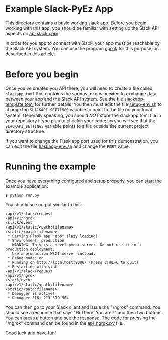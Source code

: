 # Example Slack-PyEz App

This directory contains a basic working slack app.  Before you begin working
with this app, you should be familiar with setting up the Slack API aspects on
[api.slack.com](https://api.slack.com).  

In order for you app to connect with Slack, your app must be reachable by the
Slack API system.  You can use the program [ngrok](https://ngrok.com/) for this purpose,
as described in this [article](https://api.slack.com/tutorials/tunneling-with-ngrok).

# Before you begin

Once you've created you API there, you will need to create a file called
`slackapp.toml` that contains the various tokens needed to exchange data
between your app and the Slack API system.  See the file
[slackapp-template.toml](slackapp-template.toml) for further details.  You then
must edit the file [setup-env.sh](setup-env.sh) to change the
`SLACKAPI_SETTINGS` variable to point to the file on your local system. 
Generally speaking, you should *NOT* store the slackapp.toml file in your
repository if you plan to checkin your code; so you will see that the
`SLACKAPI_SETTINGS` variable points to a file outside the current project
directory structure.

If you want to change the Flask app port used for this demonstration, you can
edit the file [flaskapp-env.sh](flaskapp-env.sh) and change the `PORT` value.

# Running the example

Once you have everything configured and setup properly, you can start the example 
application:

```shell script
$ python run.py
```

You should see output similar to this:

```shell script
/api/v1/slack/request
/api/v1/ngrok
/slack/event
/api/v1/static/<path:filename>
/static/<path:filename>
 * Serving Flask app "app" (lazy loading)
 * Environment: production
   WARNING: This is a development server. Do not use it in a production deployment.
   Use a production WSGI server instead.
 * Debug mode: on
 * Running on http://localhost:9000/ (Press CTRL+C to quit)
 * Restarting with stat
/api/v1/slack/request
/api/v1/ngrok
/slack/event
/api/v1/static/<path:filename>
/static/<path:filename>
 * Debugger is active!
 * Debugger PIN: 213-319-504
```

You can then go to your Slack client and issue the "/ngrok" command.  You
should see a response that says "Hi There!  You are <your-user name>!" and then
two buttons.  You can press a button and see the response.  The code for pressing the "/ngrok"
command can be found in the [api_ngrok.py](api/api_ngrok.py) file.

Good luck and have fun!
